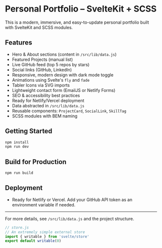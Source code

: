 # Personal Portfolio – SvelteKit + SCSS

This is a modern, immersive, and easy-to-update personal portfolio built with SvelteKit and SCSS modules.

## Features
- Hero & About sections (content in `/src/lib/data.js`)
- Featured Projects (manual list)
- Live GitHub feed (top 5 repos by stars)
- Social links (GitHub, LinkedIn)
- Responsive, modern design with dark mode toggle
- Animations using Svelte's `fly` and `fade`
- Tabler Icons via SVG imports
- Lightweight contact form (EmailJS or Netlify Forms)
- SEO & accessibility best practices
- Ready for Netlify/Vercel deployment
- Data abstracted in `/src/lib/data.js`
- Reusable components: `ProjectCard`, `SocialLink`, `SkillTag`
- SCSS modules with BEM naming

## Getting Started

```bash
npm install
npm run dev
```

## Build for Production

```bash
npm run build
```

## Deployment
- Ready for Netlify or Vercel. Add your GitHub API token as an environment variable if needed.

---

For more details, see `/src/lib/data.js` and the project structure.

```js
// store.js
// An extremely simple external store
import { writable } from 'svelte/store'
export default writable(0)
```

